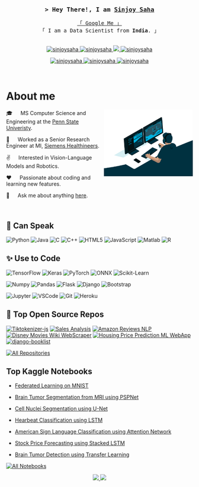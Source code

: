 <!-- Intro  -->
<h3 align="center">
        <samp>&gt; Hey There!, I am
                <b><a target="_blank" href="https://sinjoysaha.github.io">Sinjoy Saha</a></b>
        </samp>
</h3>


<p align="center"> 
  <samp>
    <a href="https://www.google.com/search?q=Sinjoy+Saha">「 Google Me 」</a>
    <br>
    「 I am a Data Scientist from <b>India</b>. 」
    <br>
    <br>
  </samp>
</p>

<p align="center">
 <a href="https://sinjoysaha.github.io" target="blank">
  <img src="https://img.shields.io/badge/Website-DC143C?style=for-the-badge&logo=medium&logoColor=white" alt="sinjoysaha" />
 </a>
 <a href="https://linkedin.com/in/sinjoysaha" target="_blank">
  <img src="https://img.shields.io/badge/LinkedIn-0077B5?style=for-the-badge&logo=linkedin&logoColor=white" alt="sinjoysaha"/>
 </a>
 <a href="https://twitter.com/sinjoysaha" target="_blank">
  <img src="https://img.shields.io/badge/Twitter-1DA1F2?style=for-the-badge&logo=twitter&logoColor=white" />
 </a>
 <a href="https://scholar.google.com/citations?user=xNXqCc0AAAAJ&hl=en" target="_blank">
  <img src="https://img.shields.io/badge/Google%20Scholar-4285f4?&style=for-the-badge&logo=googlescholar&logoColor=white" alt="sinjoysaha"  />
  </a> 
</p>


<p align="center">
  <a href="https://www.kaggle.com/sinjoysaha" target="_blank">
  <img src="https://img.shields.io/badge/Kaggle-20BEFF?style=for-the-badge&logo=Kaggle&logoColor=white" alt="sinjoysaha"  />
  </a> 
  <a href="https://www.hackerrank.com/sinjoysaha" target="_blank">
  <img src="https://img.shields.io/badge/-Hackerrank-2EC866?style=for-the-badge&logo=HackerRank&logoColor=white" alt="sinjoysaha"  />
  </a> 
  <a href="mailto:sinjoysaha555@gmail.com" target="_blank">
  <img src="https://img.shields.io/badge/Gmail-D14836?style=for-the-badge&logo=gmail&logoColor=white" alt="sinjoysaha"  />
  </a> 

</p>
<br />

<!-- About Section -->
 # About me
 
<p>
 <img align="right" width="240" src="img/coder.gif" alt="Hello gif" />

 🎓 &emsp; MS Computer Science and Engineering at the [Penn State Univeristy](https://www.psu.edu/).

 💼 &emsp; Worked as a Senior Research Engineer at MI, [Siemens Healthineers](https://www.siemens-healthineers.com/molecular-imaging).

 ✌️ &emsp; Interested in Vision-Language Models and Robotics.
 
 ❤️ &emsp; Passionate about coding and learning new features.

 💬 &emsp; Ask me about anything [here](https://github.com/sinjoysaha/sinjoysaha/issues).

</p>

<br/>

## 💬 Can Speak 

  ![Python](https://img.shields.io/badge/Python-FFD43B?style=for-the-badge&logo=python&logoColor=darkgreen)
  ![Java](https://img.shields.io/badge/Java-ED8B00?style=for-the-badge&logo=java&logoColor=white)
  ![C](https://img.shields.io/badge/C-00599C?style=for-the-badge&logo=c&logoColor=white)
  ![C++](https://img.shields.io/badge/C++-00599C?style=for-the-badge&logo=c%2B%2B&logoColor=white)
  ![HTML5](https://img.shields.io/badge/HTML5-E34F26?style=for-the-badge&logo=html5&logoColor=white)
  ![JavaScript](https://img.shields.io/badge/JavaScript-323330?style=for-the-badge&logo=javascript&logoColor=F7DF1E)
  ![Matlab](https://img.shields.io/badge/Matlab-ED8B00?style=for-the-badge&logo=matlab&logoColor=white)
  ![R](https://img.shields.io/badge/R-276DC3?style=for-the-badge&logo=r&logoColor=white)
  
## ✨ Use to Code
  
  ![TensorFlow](https://img.shields.io/badge/TensorFlow-FF6F00?style=for-the-badge&logo=TensorFlow&logoColor=white) 
  ![Keras](https://img.shields.io/badge/Keras-D00000?style=for-the-badge&logo=Keras&logoColor=white)
  ![PyTorch](https://img.shields.io/badge/PyTorch-ee4c2c?style=for-the-badge&logo=PyTorch&logoColor=white)
  ![ONNX](https://img.shields.io/badge/ONNX-7a7a7a?style=for-the-badge&logo=ONNX&logoColor=white)
  ![Scikit-Learn](https://img.shields.io/badge/scikit_learn-3294c7?style=for-the-badge&logo=scikit-learn&logoColor=white)

  ![Numpy](https://img.shields.io/badge/Numpy-777BB4?style=for-the-badge&logo=numpy&logoColor=white)
  ![Pandas](https://img.shields.io/badge/Pandas-2C2D72?style=for-the-badge&logo=pandas&logoColor=white)
  ![Flask](https://img.shields.io/badge/Flask-000000?style=for-the-badge&logo=flask&logoColor=white)
  ![Django](https://img.shields.io/badge/Django-105339?style=for-the-badge&logo=django&logoColor=white) 
  ![Bootstrap](https://img.shields.io/badge/Bootstrap-563D7C?style=for-the-badge&logo=bootstrap&logoColor=white)

  ![Jupyter](https://img.shields.io/badge/Jupyter-F37626.svg?&style=for-the-badge&logo=Jupyter&logoColor=white)
  ![VSCode](https://img.shields.io/badge/VSCode-49afef.svg?&style=for-the-badge&logo=vscode&logoColor=white)
  ![Git](https://img.shields.io/badge/Git-F05032?style=for-the-badge&logo=git&logoColor=white)
  ![Heroku](https://img.shields.io/badge/Heroku-430098?style=for-the-badge&logo=heroku&logoColor=white)


<!-- - 📬 How to reach me
  
  [![LinkedIn](https://img.shields.io/badge/LinkedIn-0077B5?style=for-the-badge&logo=linkedin&logoColor=white)](https://linkedin.com/in/sinjoysaha)
  [![Twitter](https://img.shields.io/badge/Twitter-1DA1F2?style=for-the-badge&logo=twitter&logoColor=white)](https://twitter.com/SinjoySaha)
  [![Gmail](https://img.shields.io/badge/Gmail-D14836?style=for-the-badge&logo=gmail&logoColor=white)](mailto:sinjoysaha555@gmail.com)
  [![HackerRank](https://img.shields.io/badge/-Hackerrank-2EC866?style=for-the-badge&logo=HackerRank&logoColor=white)](https://www.hackerrank.com/sinjoysaha)
  [![Kaggle](https://img.shields.io/badge/Kaggle-20BEFF?style=for-the-badge&logo=Kaggle&logoColor=white)](https://www.kaggle.com/sinjoysaha)
  [![GitHub](https://img.shields.io/badge/GitHub-100000?style=for-the-badge&logo=github&logoColor=white)](https://www.github.com/sinjoysaha) -->
  
  
## 🚀 Top Open Source Repos
[![Tiktokenizer-js](https://github-readme-stats.vercel.app/api/pin/?username=sinjoysaha&repo=tiktokenizer-js&border_color=7F3FBF&bg_color=0D1117&title_color=C9D1D9&text_color=8B949E&icon_color=7F3FBF)](https://github.com/sinjoysaha/tiktokenizer-js)
[![Sales Analysis](https://github-readme-stats.vercel.app/api/pin/?username=sinjoysaha&repo=sales-analysis&border_color=7F3FBF&bg_color=0D1117&title_color=C9D1D9&text_color=8B949E&icon_color=7F3FBF)](https://github.com/sinjoysaha/sales-analysis)
[![Amazon Reviews NLP](https://github-readme-stats.vercel.app/api/pin/?username=sinjoysaha&repo=Amazon-Reviews-NLP&border_color=7F3FBF&bg_color=0D1117&title_color=C9D1D9&text_color=8B949E&icon_color=7F3FBF)](https://github.com/sinjoysaha/Amazon-Reviews-NLP)
[![Disney Movies Wiki WebScraper](https://github-readme-stats.vercel.app/api/pin/?username=sinjoysaha&repo=Disney-Movies-Wiki-WebScraper&border_color=7F3FBF&bg_color=0D1117&title_color=C9D1D9&text_color=8B949E&icon_color=7F3FBF)](https://github.com/sinjoysaha/Disney-Movies-Wiki-WebScraper)
[![Housing Price Prediction ML WebApp](https://github-readme-stats.vercel.app/api/pin/?username=sinjoysaha&repo=Housing-Price-Prediction-ML-WebApp&border_color=7F3FBF&bg_color=0D1117&title_color=C9D1D9&text_color=8B949E&icon_color=7F3FBF)](https://github.com/sinjoysaha/Housing-Price-Prediction-ML-WebApp)
[![django-booklist](https://github-readme-stats.vercel.app/api/pin/?username=sinjoysaha&repo=django-booklist&border_color=7F3FBF&bg_color=0D1117&title_color=C9D1D9&text_color=8B949E&icon_color=7F3FBF)](https://github.com/sinjoysaha/django-booklist)

<p align="left">
  <a href="https://github.com/sinjoysaha?tab=repositories" target="_blank"><img alt="All Repositories" title="All Repositories" src="https://img.shields.io/badge/-All%20Repos-2962FF?style=for-the-badge&logo=koding&logoColor=white"/></a>
</p>

## Top Kaggle Notebooks

- [Federated Learning on MNIST](https://www.kaggle.com/code/sinjoysaha/federated-learning-mnist-cifar-10)
- [Brain Tumor Segmentation from MRI using PSPNet](https://www.kaggle.com/code/sinjoysaha/pspnet-for-brain-mri)
- [Cell Nuclei Segmentation using U-Net](https://www.kaggle.com/code/sinjoysaha/segmentation-with-u-net)
- [Hearbeat Classification using LSTM](https://www.kaggle.com/code/sinjoysaha/heartbeat-classification-using-lstm)
- [American Sign Language Classification using Attention Network](https://www.kaggle.com/code/sinjoysaha/a-sign-lang-classification-with-tl-attention)
- [Stock Price Forecasting using Stacked LSTM](https://www.kaggle.com/code/sinjoysaha/stock-price-forecasting-using-stacked-lstm)

- [Brain Tumor Detection using Transfer Learning](https://www.kaggle.com/code/sinjoysaha/brain-tumor-detection-using-transfer-learning)

<p align="left">
  <a href="https://www.kaggle.com/sinjoysaha/code?userId=2072459&sortBy=voteCount&tab=profile" target="_blank"><img alt="All Notebooks" title="All Notebooks" src="https://img.shields.io/badge/-All%20Notebooks-1e48bf?style=for-the-badge&logo=koding&logoColor=white"/></a>
</p>

<p align="center">
<a href="https://github.com/sinjoysaha">
  <img height="180em" src="https://github-readme-stats-eight-theta.vercel.app/api?username=sinjoysaha&show_icons=true&theme=algolia&include_all_commits=true&count_private=true"/>
  <img height="180em" src="https://github-readme-stats-eight-theta.vercel.app/api/top-langs/?username=sinjoysaha&layout=compact&langs_count=8&theme=algolia"/>
</a>
</p>
